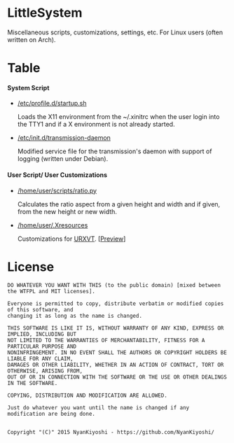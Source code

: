 # LittleSystem
Miscellaneous scripts, customizations, settings, etc. For Linux users (often written on Arch).


Table
=====
#### System Script
- [/etc/profile.d/startup.sh](/etc/profile.d/startup.sh)

    Loads the X11 environment from the ~/.xinitrc when the user login into the TTY1 and if a X environment is not already started.
- [/etc/init.d/transmission-daemon](/etc/init.d/transmission-daemon)

    Modified service file for the transmission's daemon with support of logging (written under Debian).

#### User Script/ User Customizations
- [/home/user/scripts/ratio.py](/home/user/scripts/ratio.py)

    Calculates the ratio aspect from a given height and width and if given, from the new height or new width.

- [/home/user/.Xresources](/home/user/.Xresources)

    Customizations for [URXVT](http://software.schmorp.de/pkg/rxvt-unicode). [[Preview](https://i.imgur.com/95T3Gn9.png)]


License
=======
```
DO WHATEVER YOU WANT WITH THIS (to the public domain) [mixed between the WTFPL and MIT licenses].

Everyone is permitted to copy, distribute verbatim or modified copies of this software, and
changing it as long as the name is changed.

THIS SOFTWARE IS LIKE IT IS, WITHOUT WARRANTY OF ANY KIND, EXPRESS OR IMPLIED, INCLUDING BUT
NOT LIMITED TO THE WARRANTIES OF MERCHANTABILITY, FITNESS FOR A PARTICULAR PURPOSE AND
NONINFRINGEMENT. IN NO EVENT SHALL THE AUTHORS OR COPYRIGHT HOLDERS BE LIABLE FOR ANY CLAIM,
DAMAGES OR OTHER LIABILITY, WHETHER IN AN ACTION OF CONTRACT, TORT OR OTHERWISE, ARISING FROM,
OUT OF OR IN CONNECTION WITH THE SOFTWARE OR THE USE OR OTHER DEALINGS IN THE SOFTWARE.

COPYING, DISTRIBUTION AND MODIFICATION ARE ALLOWED.

Just do whatever you want until the name is changed if any modification are being done.


Copyright "(C)" 2015 NyanKiyoshi - https://github.com/NyanKiyoshi/
```
